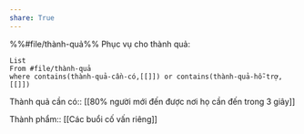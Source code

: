 ```yaml
---
share: True
---
```

%%#file/thành-quả%%
Phục vụ cho thành quả:
```dataview
List 
From #file/thành-quả 
where contains(thành-quả-cần-có,[[]]) or contains(thành-quả-hỗ-trợ,[[]]) 
```
Thành quả cần có:: [[80% người mới đến được nơi họ cần đến trong 3 giây]]

Thành phẩm:: [[Các buổi cố vấn riêng]]
